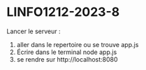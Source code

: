 # LINFO1212-2023-8
Lancer le serveur :
1. aller dans le repertoire ou se trouve app.js
2. Écrire dans le terminal node app.js
3. se rendre sur http://localhost:8080
